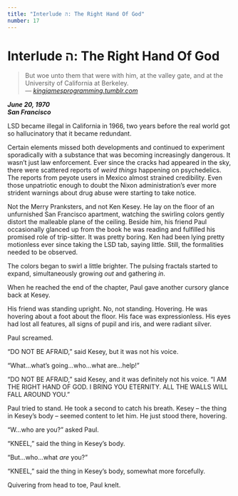 ```yaml
---
title: "Interlude ה: The Right Hand Of God"
number: 17
---
```


# Interlude ה: The Right Hand Of God

> But woe unto them that were with him, at the valley gate, and at the University of California at Berkeley.\
> *— [kingjamesprogramming.tumblr.com](http://kingjamesprogramming.tumblr.com/tagged/bible)*

***June 20, 1970\
San Francisco***

LSD became illegal in California in 1966, two years before the real world got so hallucinatory that it became redundant.

Certain elements missed both developments and continued to experiment sporadically with a substance that was becoming increasingly dangerous. It wasn’t just law enforcement. Ever since the cracks had appeared in the sky, there were scattered reports of *weird things* happening on psychedelics. The reports from peyote users in Mexico almost strained credibility. Even those unpatriotic enough to doubt the Nixon administration’s ever more strident warnings about drug abuse were starting to take notice.

Not the Merry Pranksters, and not Ken Kesey. He lay on the floor of an unfurnished San Francisco apartment, watching the swirling colors gently distort the malleable plane of the ceiling. Beside him, his friend Paul occasionally glanced up from the book he was reading and fulfilled his promised role of trip-sitter. It was pretty boring. Ken had been lying pretty motionless ever since taking the LSD tab, saying little. Still, the formalities needed to be observed.

The colors began to swirl a little brighter. The pulsing fractals started to expand, simultaneously growing *out* and gathering *in*.

When he reached the end of the chapter, Paul gave another cursory glance back at Kesey.

His friend was standing upright. No, not standing. Hovering. He was hovering about a foot about the floor. His face was expressionless. His eyes had lost all features, all signs of pupil and iris, and were radiant silver.

Paul screamed.

“DO NOT BE AFRAID,” said Kesey, but it was not his voice.

“What…what’s going…who…what are…help!”

“DO NOT BE AFRAID,” said Kesey, and it was definitely not his voice. “I AM THE RIGHT HAND OF GOD. I BRING YOU ETERNITY. ALL THE WALLS WILL FALL AROUND YOU.”

Paul tried to stand. He took a second to catch his breath. Kesey – the thing in Kesey’s body – seemed content to let him. He just stood there, hovering.

“W…who are you?” asked Paul.

“KNEEL,” said the thing in Kesey’s body.

“But…who…what *are* you?”

“KNEEL,” said the thing in Kesey’s body, somewhat more forcefully.

Quivering from head to toe, Paul knelt.
